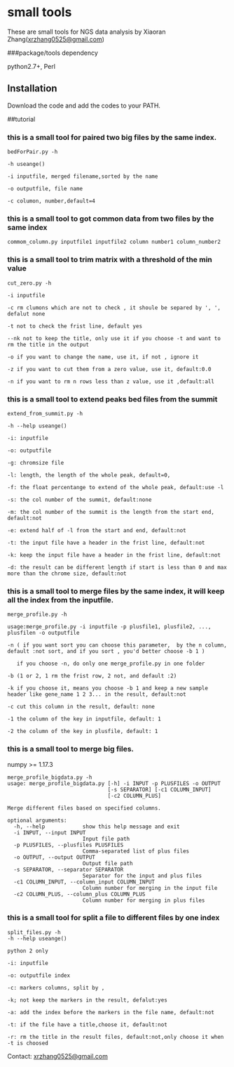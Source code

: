 # small tools

These are small tools for NGS data analysis by Xiaoran Zhang(xrzhang0525@gmail.com)

###package/tools dependency

python2.7+, 
Perl


## Installation

Download the code and add the codes to your PATH.

##tutorial

### this is a small tool for paired two big files by the same index. 

```
bedForPair.py -h

-h useange()

-i inputfile, merged filename,sorted by the name

-o outputfile, file name

-c columon, number,default=4
```

### this is a small tool to got common data from two files by the same index
```
commom_column.py inputfile1 inputfile2 column number1 column_number2
```
### this is a small tool to trim matrix with a threshold of the min value
```
cut_zero.py -h

-i inputfile

-c rm clumons which are not to check , it shoule be separed by ', ', defalut none

-t not to check the frist line, default yes

--nk not to keep the title, only use it if you choose -t and want to rm the title in the output

-o if you want to change the name, use it, if not , ignore it

-z if you want to cut them from a zero value, use it, default:0.0

-n if you want to rm n rows less than z value, use it ,default:all
```
### this is a small tool to extend peaks bed files from the summit 
```
extend_from_summit.py -h

-h --help useange()

-i: inputfile

-o: outputfile

-g: chromsize file

-l: length, the length of the whole peak, default=0,

-f: the float percentange to extend of the whole peak, default:use -l

-s: the col number of the summit, default:none

-m: the col number of the summit is the length from the start end, default:not

-e: extend half of -l from the start and end, default:not

-t: the input file have a header in the frist line, default:not

-k: keep the input file have a header in the frist line, default:not

-d: the result can be different length if start is less than 0 and max more than the chrome size, default:not
```
### this is a small tool to merge files by the same index, it will keep all the index from the inputfile.
```
merge_profile.py -h

usage:merge_profile.py -i inputfile -p plusfile1, plusfile2, ..., plusfilen -o outputfile

-n ( if you want sort you can choose this parameter,  by the n column, default :not sort, and if you sort , you'd better choose -b 1 )

   if you choose -n, do only one merge_profile.py in one folder

-b (1 or 2, 1 rm the frist row, 2 not, and default :2)

-k if you choose it, means you choose -b 1 and keep a new sample header like gene_name 1 2 3... in the result, default:not

-c cut this column in the result, default: none

-1 the column of the key in inputfile, default: 1

-2 the column of the key in plusfile, default: 1
```
### this is a small tool to merge big files.
numpy >= 1.17.3
```
merge_profile_bigdata.py -h
usage: merge_profile_bigdata.py [-h] -i INPUT -p PLUSFILES -o OUTPUT
                                [-s SEPARATOR] [-c1 COLUMN_INPUT]
                                [-c2 COLUMN_PLUS]

Merge different files based on specified columns.

optional arguments:
  -h, --help            show this help message and exit
  -i INPUT, --input INPUT
                        Input file path
  -p PLUSFILES, --plusfiles PLUSFILES
                        Comma-separated list of plus files
  -o OUTPUT, --output OUTPUT
                        Output file path
  -s SEPARATOR, --separator SEPARATOR
                        Separator for the input and plus files
  -c1 COLUMN_INPUT, --column_input COLUMN_INPUT
                        Column number for merging in the input file
  -c2 COLUMN_PLUS, --column_plus COLUMN_PLUS
                        Column number for merging in plus files
```
### this is a small tool for split a file to different files by one index
```
split_files.py -h
-h --help useange()

python 2 only

-i: inputfile

-o: outputfile index

-c: markers columns, split by ,

-k; not keep the markers in the result, defalut:yes

-a: add the index before the markers in the file name, default:not

-t: if the file have a title,choose it, default:not

-r: rm the title in the result files, default:not,only choose it when -t is choosed
```



Contact: xrzhang0525@gmail.com 




